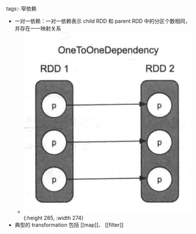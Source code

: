 tags:: 窄依赖

- 一对一依赖：一对一依赖表示 child RDD 和 parent RDD 中的分区个数相同，并存在一一映射关系
	- ![image.png](../assets/image_1680661819398_0.png){:height 285, :width 274}
- 典型的 transformation 包括 [[map]]、 [[filter]]